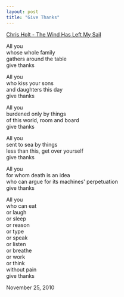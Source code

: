```yaml
---
layout: post
title: "Give Thanks"
---
```


<p class="media"><span class="audioplayer"><span id="audioplayer_1"><a href="http://2010.danielsjourney.com/files/07%20The%20Wind%20Has%20Left%20My%20Sail%20mp3.mp3">Chris Holt - The Wind Has Left My Sail</a></span></span></p>

All you  
whose whole family  
gathers around the table  
give thanks  
  
All you  
who kiss your sons  
and daughters this day  
give thanks  
  
All you  
burdened only by things  
of this world, room and board  
give thanks  
  
All you  
sent to sea by things  
less than this, get over yourself  
give thanks  
  
All you  
for whom death is an idea  
who can argue for its machines' perpetuation  
give thanks  
  
All you  
who can eat  
or laugh  
or sleep  
or reason  
or type  
or speak  
or listen  
or breathe  
or work  
or think  
without pain  
give thanks  

<p class="date">November 25, 2010</p>

<script type="text/javascript">  
  $(function(){
    AudioPlayer.embed("audioplayer_1", {soundFile: "http://2010.danielsjourney.com/files/07%20The%20Wind%20Has%20Left%20My%20Sail%20mp3.mp3",  
        titles: "The Wind Has Left My Sail",  
        artists: "Chris Holt"});
  });
</script>